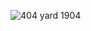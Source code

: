 ![404 yard 1904](https://github.com/Efffigy3D/AICoubertin/assets/171940238/3c848e46-5aaf-47d1-bec6-dc4534d22ef9)
